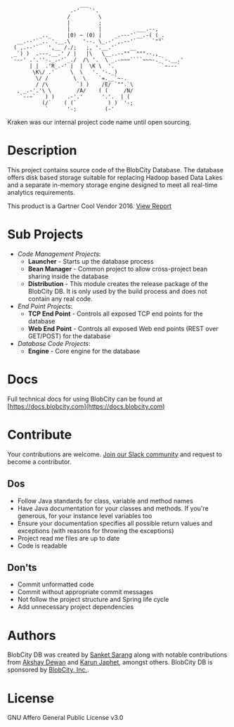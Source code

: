 ```
                       ___
                    .-'   `'.
                   /         \
                   |         ;
                   |         |           ___.--,
          _.._     |0) ~ (0) |    _.---'`__.-( (_.
   __.--'`_.. '.__.\    '--. \_.-' ,.--'`     `""`
  ( ,.--'`   ',__ /./;   ;, '.__.'`    __
  _`) )  .---.__.' / |   |\   \__..--""  """--.,_
 `---' .'.''-._.-'`_./  /\ '.  \ _.-~~~````~~~-._`-.__.'
       | |  .'R_.-' |  |  \K \  '.               `~---`
        \K\/ .'     \  \   '. '-._)
         \/ /        \  \    `=.__`~-.
         / /\         `) )    /E/ `"".`\
   , _.-'.'\ \        /A/    ( (     /N/
    `--~`   ) )    .-'.'      '.'.  | (
           (/`    ( (`          ) )  '-;
            `      '-;         (-'
```
Kraken was our internal project code name until open sourcing.  

# Description

This project contains source code of the BlobCity Database. The database offers disk based storage suitable for replacing Hadoop based Data Lakes and a separate in-memory storage engine designed to meet all real-time analytics requirements.

This product is a Gartner Cool Vendor 2016. [View Report](https://www.gartner.com/doc/3288923) 

# Sub Projects

* *Code Management Projects*:
    * **Launcher** - Starts up the database process
    * **Bean Manager** - Common project to allow cross-project bean sharing inside the database
    * **Distribution** - This module creates the release package of the BlobCity DB. It is only used by the build process and does not contain any real code.
* *End Point Projects*:
    * **TCP End Point** - Controls all exposed TCP end points for the database
    * **Web End Point** - Controls all exposed Web end points (REST over GET/POST) for the database
* *Database Code Projects*:
    * **Engine** - Core engine for the database
    
# Docs

Full technical docs for using BlobCity can be found at [https://docs.blobcity.com](https://docs.blobcity.com)

# Contribute

Your contributions are welcome. [Join our Slack community](https://join.slack.com/t/blobcity-community/shared_invite/enQtNDE1ODExNDIzMTUyLWI3Y2UxOWRjMDU1ZDQ3YjI0ZWQ0OWViODRkOTc4ZmZlN2M1MDE0ZjYxMzYyY2FkN2VlNTg0OGNmYzhlOGZkOWM) and request to become a contributor.

## Dos

* Follow Java standards for class, variable and method names
* Have Java documentation for your classes and methods. If you're generous, for your instance level variables too
* Ensure your documentation specifies all possible return values and exceptions (with reasons for throwing the exceptions)
* Project read me files are up to date
* Code is readable

## Don'ts

* Commit unformatted code
* Commit without appropriate commit messages
* Not follow the project structure and Spring life cycle
* Add unnecessary project dependencies

# Authors
BlobCity DB was created by [Sanket Sarang](https://www.linkedin.com/in/sanketsarang/) along with notable contributions from [Akshay Dewan](https://www.linkedin.com/in/akshay-dewan-0a972b21) and [Karun Japhet](https://www.linkedin.com/in/karunjaphet), amongst others. BlobCity DB is sponsored by [BlobCity, Inc.](https://www.blobcity.com).
   
# License

GNU Affero General Public License v3.0

